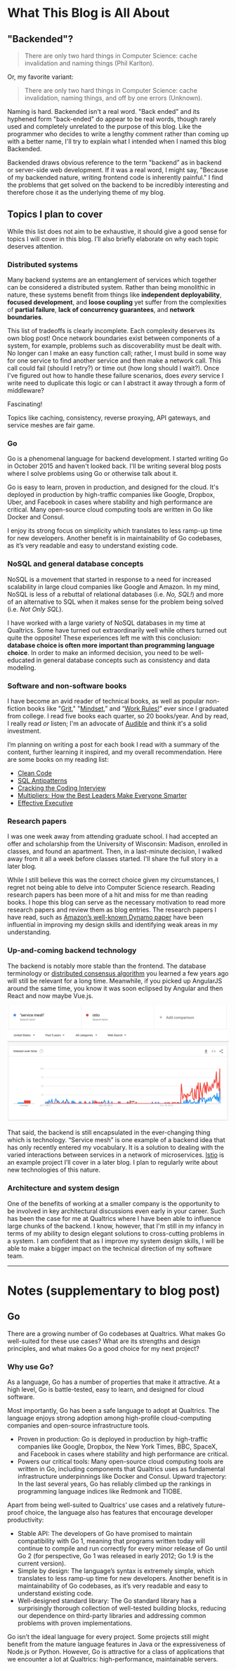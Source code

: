 # What This Blog is All About

## "Backended"?

> There are only two hard things in Computer Science: cache invalidation and naming things (Phil Karlton).

Or, my favorite variant:

> There are only two hard things in Computer Science: cache invalidation, naming things, and off by one errors (Unknown).

Naming is hard. Backended isn't a real word. "Back ended" and its hyphened form "back-ended" do appear to be real words, though rarely used and completely unrelated to the purpose of this blog. Like the programmer who decides to write a lengthy comment rather than coming up with a better name, I'll try to explain what I intended when I named this blog Backended.

Backended draws obvious reference to the term "backend” as in backend or server-side web development. If it was a real word, I might say, "Because of my backended nature, writing frontend code is inherently painful." I find the problems that get solved on the backend to be incredibly interesting and therefore chose it as the underlying theme of my blog. 

## Topics I plan to cover 

While this list does not aim to be exhaustive, it should give a good sense for topics I will cover in this blog. I’ll also briefly elaborate on why each topic deserves attention. 

### Distributed systems 

Many backend systems are an entanglement of services which together can be considered a distributed system. Rather than being monolithic in nature, these systems benefit from things like **independent deployability**, **focused development**, and **loose coupling** yet suffer from the complexities of **partial failure**, **lack of concurrency guarantees**, and **network boundaries**.

This list of tradeoffs is clearly incomplete. Each complexity deserves its own blog post! Once network boundaries exist between components of a system, for example, problems such as discoverability must be dealt with. No longer can I make an easy function call; rather, I must build in some way for one service to find another service and then make a network call. This call could fail (should I retry?) or time out (how long should I wait?). Once I've figured out how to handle these failure scenarios, does *every* service I write need to duplicate this logic or can I abstract it away through a form of middleware?

Fascinating! 

Topics like caching, consistency, reverse proxying, API gateways, and service meshes are fair game. 

### Go

Go is a phenomenal language for backend development. I started writing Go in October 2015 and haven't looked back. I'll be writing several blog posts where I solve problems using Go or otherwise talk about it. 

Go is easy to learn, proven in production, and designed for the cloud. It's deployed in production by high-traffic companies like Google, Dropbox, Uber, and Facebook in cases where stability and high performance are critical. Many open-source cloud computing tools are written in Go like Docker and Consul.

I enjoy its strong focus on simplicity which translates to less ramp-up time for new developers. Another benefit is in maintainability of Go codebases, as it’s very readable and easy to understand existing code.

### NoSQL and general database concepts

NoSQL is a movement that started in response to a need for increased scalability in large cloud companies like Google and Amazon. In my mind, NoSQL is less of a rebuttal of relational databases (i.e. *No, SQL!*) and more of an alternative to SQL when it makes sense for the problem being solved (i.e. *Not Only SQL*). 

I have worked with a large variety of NoSQL databases in my time at Qualtrics. Some have turned out extraordinarily well while others turned out quite the opposite! These experiences left me with this conclusion: **database choice is often more important than programming language choice**. In order to make an informed decision, you need to be well-educated in general database concepts such as consistency and data modeling. 

### Software and non-software books

I have become an avid reader of technical books, as well as popular non-fiction books like "[Grit](https://www.amazon.com/gp/product/1501111108/ref=as_li_tl?ie=UTF8&camp=1789&creative=9325&creativeASIN=1501111108&linkCode=as2&tag=jaredririeblo-20&linkId=c173ddc20b9a9fcd700e582440ca8479)," "[Mindset](https://www.amazon.com/gp/product/0345472322/ref=as_li_tl?ie=UTF8&camp=1789&creative=9325&creativeASIN=0345472322&linkCode=as2&tag=jaredririeblo-20&linkId=28b35ebce32bc00c963a529c58070d49),” and “[Work Rules!](https://www.amazon.com/gp/product/1455554790/ref=as_li_tl?ie=UTF8&camp=1789&creative=9325&creativeASIN=1455554790&linkCode=as2&tag=jaredririeblo-20&linkId=fff6e98d9dd5016e1aa4be73e0368874)” ever since I graduated from college. I read five books each quarter, so 20 books/year. And by read, I really read *or* listen; I'm an advocate of [Audible](https://www.amazon.com/gp/product/B00NB86OYE/ref=as_li_tl?ie=UTF8&camp=1789&creative=9325&creativeASIN=B00NB86OYE&linkCode=as2&tag=jaredririeblo-20&linkId=627d0e41b121bbc9b5a33b365e23a2d7) and think it's a solid investment.

I’m planning on writing a post for each book I read with a summary of the content, further learning it inspired, and my overall recommendation. Here are some books on my reading list:

* [Clean Code](https://www.amazon.com/gp/product/B001GSTOAM/ref=as_li_tl?ie=UTF8&camp=1789&creative=9325&creativeASIN=B001GSTOAM&linkCode=as2&tag=jaredririeblo-20&linkId=2596e9caf8f63700450812054449c5d0)
* [SQL Antipatterns](https://www.amazon.com/gp/product/1934356557/ref=as_li_tl?ie=UTF8&camp=1789&creative=9325&creativeASIN=1934356557&linkCode=as2&tag=jaredririeblo-20&linkId=2bc3044e49259e2a806ec0d84738be0c)
* [Cracking the Coding Interview](https://www.amazon.com/gp/product/0984782850/ref=as_li_tl?ie=UTF8&camp=1789&creative=9325&creativeASIN=0984782850&linkCode=as2&tag=jaredririeblo-20&linkId=06a672d4319440a648fcea507d939810)  
* [Multipliers: How the Best Leaders Make Everyone Smarter](https://www.amazon.com/gp/product/0062663070/ref=as_li_tl?ie=UTF8&camp=1789&creative=9325&creativeASIN=0062663070&linkCode=as2&tag=jaredririeblo-20&linkId=f07f15aaa881d773ccfdbe396f4c7560)
* [Effective Executive](https://www.amazon.com/gp/product/0060833459/ref=as_li_tl?ie=UTF8&camp=1789&creative=9325&creativeASIN=0060833459&linkCode=as2&tag=jaredririeblo-20&linkId=67180a0eee99a76f7aca0cf432e84625)

### Research papers

I was one week away from attending graduate school. I had accepted an offer and scholarship from the University of Wisconsin: Madison, enrolled in classes, and found an apartment. Then, in a last-minute decision, I walked away from it all a week before classes started. I'll share the full story in a later blog. 

While I still believe this was the correct choice given my circumstances, I regret not being able to delve into Computer Science research. Reading research papers has been more of a hit and miss for me than reading books. I hope this blog can serve as the necessary motivation to read more research papers and review them as blog entries. The research papers I have read, such as [Amazon’s well-known Dynamo paper](https://www.allthingsdistributed.com/files/amazon-dynamo-sosp2007.pdf) have been influential in improving my design skills and identifying weak areas in my understanding.  

### Up-and-coming backend technology

The backend is notably more stable than the frontend. The database terminology or [distributed consensus algorithm](http://thesecretlivesofdata.com/raft/) you learned a few years ago will still be relevant for a long time. Meanwhile, if you picked up AngularJS around the same time, you know it was soon eclipsed by Angular and then React and now maybe Vue.js. 

![Google Trends for Service Mesh and Istio](/images/service-mesh-istio-google-trends.png)

That said, the backend is still encapsulated in the ever-changing thing which is technology. “Service mesh” is one example of a backend idea that has only recently entered my vocabulary. It is a solution to dealing with the varied interactions between services in a network of microservices. [Istio](https://istio.io/docs/concepts/what-is-istio/overview/) is an example project I’ll cover in a later blog. I plan to regularly write about new technologies of this nature. 

### Architecture and system design 

One of the benefits of working at a smaller company is the opportunity to be involved in key architectural discussions even early in your career. Such has been the case for me at Qualtrics where I have been able to influence large chunks of the backend. I know, however, that I'm still in my infancy in terms of my ability to design elegant solutions to cross-cutting problems in a system. I am confident that as I improve my system design skills, I will be able to make a bigger impact on the technical direction of my software team. 

--- 

# Notes (supplementary to blog post)

## Go

There are a growing number of Go codebases at Qualtrics. What makes Go well-suited for these use cases? What are its strengths and design principles, and what makes Go a good choice for my next project?

### Why use Go?

As a language, Go has a number of properties that make it attractive. At a high level, Go is battle-tested, easy to learn, and designed for cloud software.

Most importantly, Go has been a safe language to adopt at Qualtrics. The language enjoys strong adoption among high-profile cloud-computing companies and open-source infrastructure tools.

* Proven in production: Go is deployed in production by high-traffic companies like Google, Dropbox, the New York Times, BBC, SpaceX, and Facebook in cases where stability and high performance are critical.
* Powers our critical tools: Many open-source cloud computing tools are written in Go, including components that Qualtrics uses as fundamental infrastructure underpinnings like Docker and Consul.
Upward trajectory: In the last several years, Go has reliably climbed up the rankings in programming language indices like Redmonk and TIOBE.

Apart from being well-suited to Qualtrics’ use cases and a relatively future-proof choice, the language also has features that encourage developer productivity:

* Stable API: The developers of Go have promised to maintain compatibility with Go 1, meaning that programs written today will continue to compile and run correctly for every minor release of Go until Go 2 (for perspective, Go 1 was released in early 2012; Go 1.9 is the current version).
* Simple by design: The language’s syntax is extremely simple, which translates to less ramp-up time for new developers. Another benefit is in maintainability of Go codebases, as it’s very readable and easy to understand existing code.
* Well-designed standard library: The Go standard library has a surprisingly thorough collection of well-tested building blocks, reducing our dependence on third-party libraries and addressing common problems with proven implementations.

Go isn’t the ideal language for every project. Some projects still might benefit from the mature language features in Java or the expressiveness of Node.js or Python. However, Go is attractive for a class of applications that we encounter a lot at Qualtrics: high-performance, maintainable servers.

